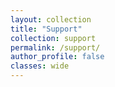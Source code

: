 ```yaml
---
layout: collection
title: "Support"
collection: support
permalink: /support/
author_profile: false
classes: wide
---
```

